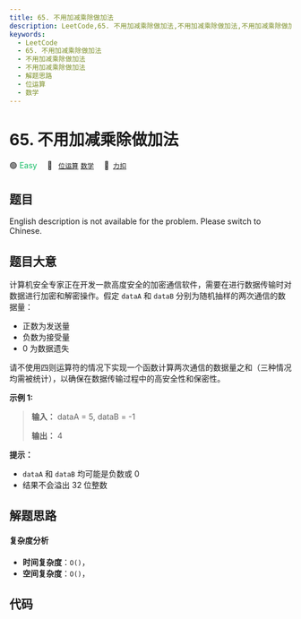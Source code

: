 ```yaml
---
title: 65. 不用加减乘除做加法
description: LeetCode,65. 不用加减乘除做加法,不用加减乘除做加法,不用加减乘除做加法,解题思路,位运算,数学
keywords:
  - LeetCode
  - 65. 不用加减乘除做加法
  - 不用加减乘除做加法
  - 不用加减乘除做加法
  - 解题思路
  - 位运算
  - 数学
---
```


# 65. 不用加减乘除做加法

🟢 <font color=#15bd66>Easy</font>&emsp; 🔖&ensp; [`位运算`](/tag/bit-manipulation.md) [`数学`](/tag/math.md)&emsp; 🔗&ensp;[`力扣`](https://leetcode.cn/problems/bu-yong-jia-jian-cheng-chu-zuo-jia-fa-lcof)

## 题目

English description is not available for the problem. Please switch to
Chinese.


## 题目大意

计算机安全专家正在开发一款高度安全的加密通信软件，需要在进行数据传输时对数据进行加密和解密操作。假定 `dataA` 和 `dataB`
分别为随机抽样的两次通信的数据量：

  * 正数为发送量
  * 负数为接受量
  * 0 为数据遗失

请不使用四则运算符的情况下实现一个函数计算两次通信的数据量之和（三种情况均需被统计），以确保在数据传输过程中的高安全性和保密性。



**示例 1:**

> 
> 
> 
> 
> 
> **输入：** dataA = 5, dataB = -1
> 
> **输出：** 4
> 
> 



**提示：**

  * `dataA` 和 `dataB` 均可能是负数或 0
  * 结果不会溢出 32 位整数




## 解题思路

#### 复杂度分析

- **时间复杂度**：`O()`，
- **空间复杂度**：`O()`，

## 代码

```javascript

```
